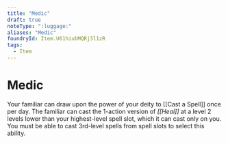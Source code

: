 ```yaml
---
title: "Medic"
draft: true
noteType: ":luggage:"
aliases: "Medic"
foundryId: Item.U61hiubMQRj3l1zR
tags:
  - Item
---
```


# Medic

Your familiar can draw upon the power of your deity to [[Cast a Spell]] once per day. The familiar can cast the 1-action version of _[[Heal]]_ at a level 2 levels lower than your highest-level spell slot, which it can cast only on you. You must be able to cast 3rd-level spells from spell slots to select this ability.
